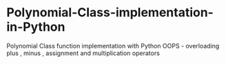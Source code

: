 # Polynomial-Class-implementation-in-Python
Polynomial Class function implementation with Python OOPS - overloading plus , minus , assignment and multiplication operators 
